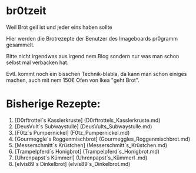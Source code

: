 # br0tzeit
Weil Brot geil ist und jeder eins haben sollte

Hier werden die Brotrezepte der Benutzer des Imageboards pr0gramm gesammelt.

Bitte nicht irgendwas aus irgend nem Blog sondern nur was man schon selbst mal verbacken hat.

Evtl. kommt noch ein bisschen Technik-blabla, da kann man schon einiges machen, auch mit nem 150€ Ofen von Ikea "geht Brot".

# Bisherige Rezepte:
1. [D0rftrottel´s Kasslerkruste] (D0rftrottels_Kasslerkruste.md)
1. [DeusVult´s Subwaystulle] (DeusVults_Subwaystulle.md)
1. [F0tz´s Pumpernickel] (F0tz_Pumpernickel.md)
1. [Gourmeggle´s Roggenmischbrot] (Gourmeggles_Roggenmischbrot.md)
1. [Messerschmitt´s Krüstchen] (Messerschmitt´s_Krüstchen.md)
1. [Trampelpferd´s Honigbrot] (Trampelpferd´s_Honigbrot.md)
1. [Uhrenpapst´s Kümmerl] (Uhrenpapst´s_Kümmerl .md)
1. [elvis89´s Dinkelbrot] (elvis89´s_Dinkelbrot.md)
